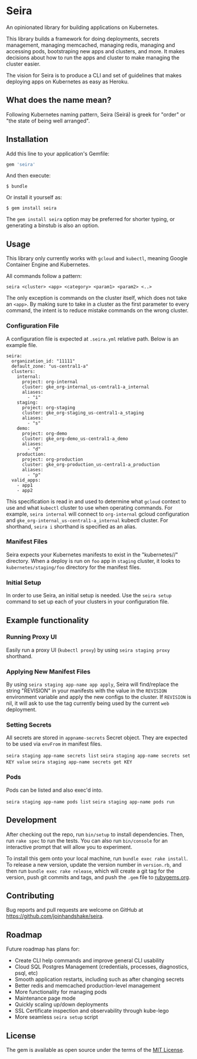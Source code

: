 # Seira

An opinionated library for building applications on Kubernetes. 

This library builds a framework for doing deployments, secrets management, managing memcached, managing redis, managing and accessing pods, bootstraping new apps and clusters, and more. It makes decisions about how to run the apps and cluster to make managing the cluster easier.

The vision for Seira is to produce a CLI and set of guidelines that makes deploying apps on Kubernetes as easy as Heroku.

## What does the name mean?

Following Kubernetes naming pattern, Seira (Seirá) is greek for "order" or "the state of being well arranged".

## Installation

Add this line to your application's Gemfile:

```ruby
gem 'seira'
```

And then execute:

    $ bundle

Or install it yourself as:

    $ gem install seira

The `gem install seira` option may be preferred for shorter typing, or generating a binstub is also an option.

## Usage

This library only currently works with `gcloud` and `kubectl`, meaning Google Container Engine and Kubernetes.

All commands follow a pattern:

`seira <cluster> <app> <category> <param1> <param2> <..>`

The only exception is commands on the cluster itself, which does not take an `<app>`. By making sure to take in a cluster as the first parameter to every command, the intent is to reduce mistake commands on the wrong cluster.

### Configuration File

A configuration file is expected at `.seira.yml` relative path. Below is an example file.

```
seira:
  organization_id: "11111"
  default_zone: "us-central1-a"
  clusters:
    internal:
      project: org-internal
      cluster: gke_org-internal_us-central1-a_internal
      aliases:
        - "i"
    staging:
      project: org-staging
      cluster: gke_org-staging_us-central1-a_staging
      aliases:
        - "s"
    demo:
      project: org-demo
      cluster: gke_org-demo_us-central1-a_demo
      aliases:
        - "d"
    production:
      project: org-production
      cluster: gke_org-production_us-central1-a_production
      aliases:
        - "p"
  valid_apps:
    - app1
    - app2
```

This specification is read in and used to determine what `gcloud` context to use and what `kubectl` cluster to use when operating commands. For example, `seira internal` will connect to `org-internal` gcloud configuration and `gke_org-internal_us-central1-a_internal` kubectl cluster. For shorthand, `seira i` shorthand is specified as an alias.

### Manifest Files

Seira expects your Kubernetes manifests to exist in the "kubernetes/<cluster>/<app>" directory. When a deploy is run on `foo` app in `staging` cluster, it looks to `kubernetes/staging/foo` directory for the manifest files.

### Initial Setup

In order to use Seira, an initial setup is needed. Use the `seira setup` command to set up each of your clusters in your configuration file.

## Example functionality

### Running Proxy UI

Easily run a proxy UI (`kubectl proxy`) by using `seira staging proxy` shorthand.

### Applying New Manifest Files

By using `seira staging app-name app apply`, Seira will find/replace the string "REVISION" in your manifests with the value in the `REVISION` environment variable and apply the new configs to the cluster. If `REVISION` is nil, it will ask to use the tag currently being used by the current `web` deployment.

### Setting Secrets

All secrets are stored in `appname-secrets` Secret object. They are expected to be used via `envFrom` in manifest files.

`seira staging app-name secrets list`
`seira staging app-name secrets set KEY value`
`seira staging app-name secrets get KEY`

### Pods

Pods can be listed and also exec'd into.

`seira staging app-name pods list`
`seira staging app-name pods run`

## Development

After checking out the repo, run `bin/setup` to install dependencies. Then, run `rake spec` to run the tests. You can also run `bin/console` for an interactive prompt that will allow you to experiment.

To install this gem onto your local machine, run `bundle exec rake install`. To release a new version, update the version number in `version.rb`, and then run `bundle exec rake release`, which will create a git tag for the version, push git commits and tags, and push the `.gem` file to [rubygems.org](https://rubygems.org).

## Contributing

Bug reports and pull requests are welcome on GitHub at https://github.com/joinhandshake/seira.

## Roadmap

Future roadmap has plans for:

- Create CLI help commands and improve general CLI usability
- Cloud SQL Postgres Management (credentials, processes, diagnostics, psql, etc)
- Smooth application restarts, including such as after changing secrets
- Better redis and memcached production-level management
- More functionality for managing pods
- Maintenance page mode
- Quickly scaling up/down deployments
- SSL Certificate inspection and observability through kube-lego
- More seamless `seira setup` script


## License

The gem is available as open source under the terms of the [MIT License](http://opensource.org/licenses/MIT).

